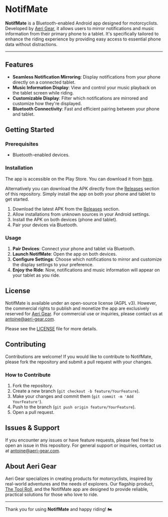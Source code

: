 # NotifMate

**NotifMate** is a Bluetooth-enabled Android app designed for motorcyclists. Developed by [Aeri Gear](https://aeri-gear.com/), it allows users to mirror notifications and music information from their primary phone to a tablet. It's specifically tailored to enhance the riding experience by providing easy access to essential phone data without distractions.

---

## Features

- **Seamless Notification Mirroring**: Display notifications from your phone directly on a connected tablet.
- **Music Information Display**: View and control your music playback on the tablet screen while riding.
- **Customizable Display**: Filter which notifications are mirrored and customize how they're displayed.
- **Bluetooth Connectivity**: Fast and efficient pairing between your phone and tablet.
  
## Getting Started

### Prerequisites

- Bluetooth-enabled devices.

### Installation

The app is accessible on the Play Store. You can download it from [here](https://play.google.com/store/apps/details?id=com.notifmate).

Alternatively you can download the APK directly from the [Releases](#) section of this repository. Simply install the app on both your phone and tablet to get started.

1. Download the latest APK from the [Releases](#) section.
2. Allow installations from unknown sources in your Android settings.
3. Install the APK on both devices (phone and tablet).
4. Pair your devices via Bluetooth.

### Usage

1. **Pair Devices**: Connect your phone and tablet via Bluetooth.
2. **Launch NotifMate**: Open the app on both devices.
3. **Configure Settings**: Choose which notifications to mirror and customize the display settings to your preference.
4. **Enjoy the Ride**: Now, notifications and music information will appear on your tablet as you ride.

## License

NotifMate is available under an open-source license (AGPL v3). However, the commercial rights to publish and monetize the app are exclusively reserved for [Aeri Gear](https://aeri-gear.com/). For commercial use or inquiries, please contact us at [antoine@aeri-gear.com](mailto:antoine@aeri-gear.com).

Please see the [LICENSE](LICENSE) file for more details.

## Contributing

Contributions are welcome! If you would like to contribute to NotifMate, please fork the repository and submit a pull request with your changes.

### How to Contribute

1. Fork the repository.
2. Create a new branch (`git checkout -b feature/YourFeature`).
3. Make your changes and commit them (`git commit -m 'Add YourFeature'`).
4. Push to the branch (`git push origin feature/YourFeature`).
5. Open a pull request.

## Issues & Support

If you encounter any issues or have feature requests, please feel free to open an issue in this repository. For general support or inquiries, contact us at [antoine@aeri-gear.com](mailto:antoine@aeri-gear.com).

## About Aeri Gear

Aeri Gear specializes in creating products for motorcyclists, inspired by real-world adventures and the needs of explorers. Our flagship product, [The Tool Roll](https://aeri-gear.com/), and the NotifMate app are designed to provide reliable, practical solutions for those who love to ride.

---

Thank you for using **NotifMate** and happy riding! 🏍️


